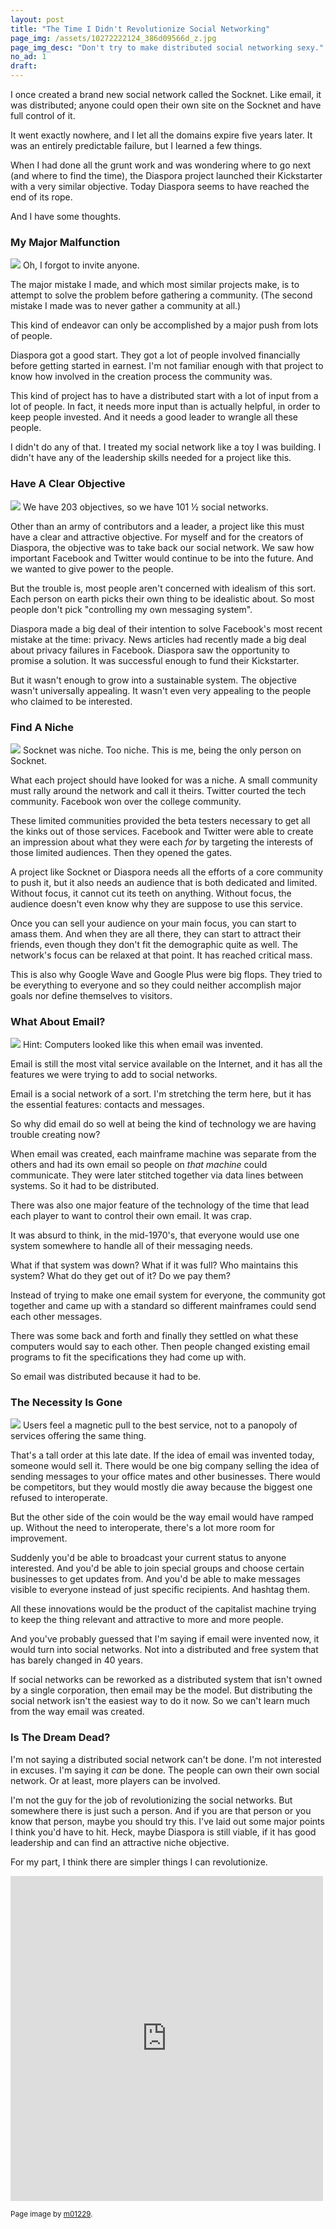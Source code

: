 ```yaml
---
layout: post
title: "The Time I Didn't Revolutionize Social Networking"
page_img: /assets/10272222124_386d09566d_z.jpg
page_img_desc: "Don't try to make distributed social networking sexy."
no_ad: 1
draft: 
---
```


I once created a brand new social network called the Socknet. Like email, it was distributed; anyone could open their own site on the Socknet and have full control of it.

It went exactly nowhere, and I let all the domains expire five years later. It was an entirely predictable failure, but I learned a few things.

When I had done all the grunt work and was wondering where to go next (and where to find the time), the Diaspora project launched their Kickstarter with a very similar objective. Today Diaspora seems to have reached the end of its rope.

And I have some thoughts.

<h3>My Major Malfunction</h3>

<div class="illustration">
    <img src="/assets/chair-sits-in-an-empty-room-1473238758f5T.jpg" />
    Oh, I forgot to invite anyone.
</div>

The major mistake I made, and which most similar projects make, is to attempt to solve the problem before gathering a community. (The second mistake I made was to never gather a community at all.)

This kind of endeavor can only be accomplished by a major push from lots of people.

Diaspora got a good start. They got a lot of people involved financially before getting started in earnest. I'm not familiar enough with that project to know how involved in the creation process the community was.

This kind of project has to have a distributed start with a lot of input from a lot of people. In fact, it needs more input than is actually helpful, in order to keep people invested. And it needs a good leader to wrangle all these people.

I didn't do any of that. I treated my social network like a toy I was building. I didn't have any of the leadership skills needed for a project like this.

<h3>Have A Clear Objective</h3>

<div class="illustration">
    <img src="/assets/Social_Network_Analysis_Visualization.png" />
    We have 203 objectives, so we have 101 ½ social networks.
</div>

Other than an army of contributors and a leader, a project like this must have a clear and attractive objective. For myself and for the creators of Diaspora, the objective was to take back our social network. We saw how important Facebook and Twitter would continue to be into the future. And we wanted to give power to the people.

But the trouble is, most people aren't concerned with idealism of this sort. Each person on earth picks their own thing to be idealistic about. So most people don't pick "controlling my own messaging system".

Diaspora made a big deal of their intention to solve Facebook's most recent mistake at the time: privacy. News articles had recently made a big deal about privacy failures in Facebook. Diaspora saw the opportunity to promise a solution. It was successful enough to fund their Kickstarter.

But it wasn't enough to grow into a sustainable system. The objective wasn't universally appealing. It wasn't even very appealing to the people who claimed to be interested.

<h3>Find A Niche</h3>

<div class="illustration">
    <img src="/assets/South_Shetland-2016-Deception_Island–Chinstrap_penguin_(Pygoscelis_antarctica)_04.jpg" />
    Socknet was niche. Too niche. This is me, being the only person on Socknet.
</div>

What each project should have looked for was a niche. A small community must rally around the network and call it theirs. Twitter courted the tech community. Facebook won over the college community.

These limited communities provided the beta testers necessary to get all the kinks out of those services. Facebook and Twitter were able to create an impression about what they were each *for* by targeting the interests of those limited audiences. Then they opened the gates.

A project like Socknet or Diaspora needs all the efforts of a core community to push it, but it also needs an audience that is both dedicated and limited. Without focus, it cannot cut its teeth on anything. Without focus, the audience doesn't even know why they are suppose to use this service.

Once you can sell your audience on your main focus, you can start to amass them. And when they are all there, they can start to attract their friends, even though they don't fit the demographic quite as well. The network's focus can be relaxed at that point. It has reached critical mass.

This is also why Google Wave and Google Plus were big flops. They tried to be everything to everyone and so they could neither accomplish major goals nor define themselves to visitors.

<h3>What About Email?</h3>

<div class="illustration">
    <img src="/assets/Ken_Thompson_(sitting)_and_Dennis_Ritchie_at_PDP-11_(2876612463).jpg" />
    Hint: Computers looked like this when email was invented.
</div>


Email is still the most vital service available on the Internet, and it has all the features we were trying to add to social networks.

Email is a social network of a sort. I'm stretching the term here, but it has the essential features: contacts and messages.

So why did email do so well at being the kind of technology we are having trouble creating now?

When email was created, each mainframe machine was separate from the others and had its own email so people on *that machine* could communicate. They were later stitched together via data lines between systems. So it had to be distributed.

There was also one major feature of the technology of the time that lead each player to want to control their own email. It was crap.

It was absurd to think, in the mid-1970's, that everyone would use one system somewhere to handle all of their messaging needs.

What if that system was down? What if it was full? Who maintains this system? What do they get out of it? Do we pay them?

Instead of trying to make one email system for everyone, the community got together and came up with a standard so different mainframes could send each other messages.

There was some back and forth and finally they settled on what these computers would say to each other. Then people changed existing email programs to fit the specifications they had come up with.

So email was distributed because it had to be.

<h3>The Necessity Is Gone</h3>

<div class="illustration">
    <img src="/assets/1024px-NeoCube.jpg" />
    Users feel a magnetic pull to the best service, not to a panopoly of services offering the same thing.
</div>

That's a tall order at this late date. If the idea of email was invented today, someone would sell it. There would be one big company selling the idea of sending messages to your office mates and other businesses. There would be competitors, but they would mostly die away because the biggest one refused to interoperate.

But the other side of the coin would be the way email would have ramped up. Without the need to interoperate, there's a lot more room for improvement.

Suddenly you'd be able to broadcast your current status to anyone interested. And you'd be able to join special groups and choose certain businesses to get updates from. And you'd be able to make messages visible to everyone instead of just specific recipients. And hashtag them. 

All these innovations would be the product of the capitalist machine trying to keep the thing relevant and attractive to more and more people.

And you've probably guessed that I'm saying if email were invented now, it would turn into social networks. Not into a distributed and free system that has barely changed in 40 years.

If social networks can be reworked as a distributed system that isn't owned by a single corporation, then email may be the model. But distributing the social network isn't the easiest way to do it now. So we can't learn much from the way email was created.

<h3>Is The Dream Dead?</h3>

I'm not saying a distributed social network can't be done. I'm not interested in excuses. I'm saying it *can* be done. The people can own their own social network. Or at least, more players can be involved.

I'm not the guy for the job of revolutionizing the social networks. But somewhere there is just such a person. And if you are that person or you know that person, maybe you should try this. I've laid out some major points I think you'd have to hit. Heck, maybe Diaspora is still viable, if it has good leadership and can find an attractive niche objective.

For my part, I think there are simpler things I can revolutionize.

<iframe src="https://www.facebook.com/plugins/post.php?href=https%3A%2F%2Fwww.facebook.com%2Fdankuck%2Fposts%2F10210183615321112&width=500" width="500" height="520" style="border:none;overflow:hidden" scrolling="no" frameborder="0" allowTransparency="true"></iframe>



<small>Page image by <a href="https://www.flickr.com/photos/39908901@N06/10272222124">m01229</a>.</small>
